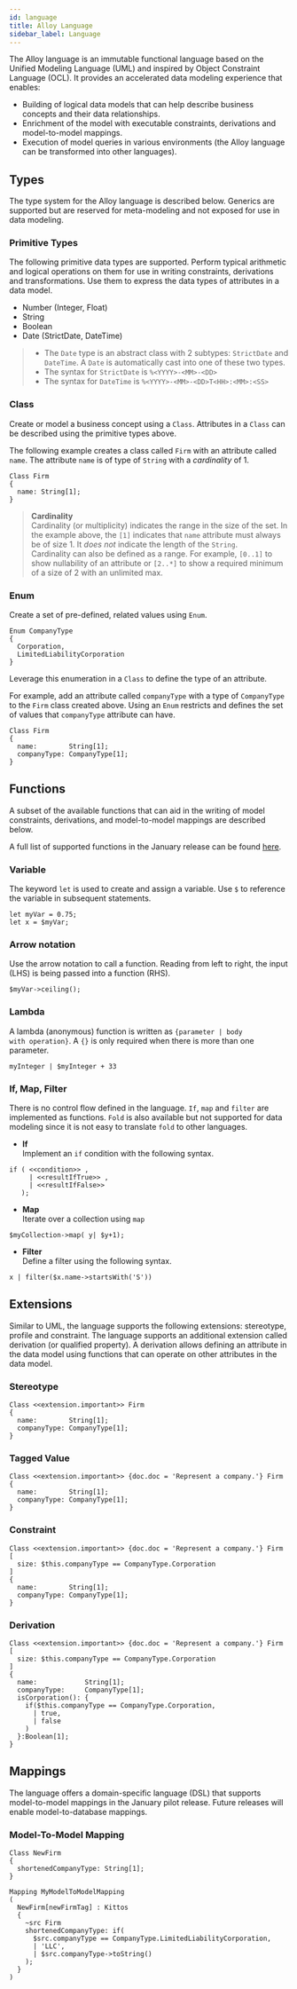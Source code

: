 ```yaml
---
id: language
title: Alloy Language
sidebar_label: Language
---
```

The Alloy language is an immutable functional language based on the Unified Modeling Language (UML) and inspired by Object Constraint Language (OCL).  It provides an accelerated data modeling experience that enables:
-	Building of logical data models that can help describe business concepts and their data relationships.  
-	Enrichment of the model with executable constraints, derivations and model-to-model mappings.   
-	Execution of model queries in various environments (the Alloy language can be transformed into other languages).

## Types 

The type system for the Alloy language is described below.  Generics are supported but are reserved for meta-modeling and not exposed for use in data modeling.

### Primitive Types
The following primitive data types are supported.  Perform typical arithmetic and logical operations on them for use in writing constraints, derivations and transformations.  Use them to express the data types of attributes in a data model.
- Number (Integer, Float)
- String
- Boolean
- Date (StrictDate, DateTime)
> - The <code>Date</code> type is an abstract class with 2 subtypes: <code>StrictDate</code> and <code>DateTime</code>. A <code>Date</code> is automatically cast into one of these two types.
> - The syntax for <code>StrictDate</code> is <code>\%\<YYYY\>\-\<MM\>\-\<DD\></code>
> - The syntax for <code>DateTime</code> is <code>\%\<YYYY\>\-\<MM\>\-\<DD\>T\<HH\>\:\<MM\>\:\<SS\></code>


### Class
Create or model a business concept using a <code>Class</code>.  Attributes in a <code>Class</code> can be described using the primitive types above.  

The following example creates a class called <code>Firm</code> with an attribute called <code>name</code>.  The attribute <code>name</code> is of type of <code>String</code> with a *cardinality* of 1.

```alloy
Class Firm 
{
  name: String[1];  
}
```

> **Cardinality** <a id="language-cardinality"></a>\
> Cardinality (or multiplicity) indicates the range in the size of the set. 
> In the example above, the <code>[1]</code> indicates that <code>name</code> attribute must always be of size 1. It _does not_ indicate the length of the <code>String</code>.   
> Cardinality can also be defined as a range.  For example, <code>[0..1]</code> to show nullability of an attribute or <code>[2..*]</code> to show a required minimum of a size of 2 with an unlimited max. 

### Enum
Create a set of pre-defined, related values using <code>Enum</code>.
```alloy
Enum CompanyType
{
  Corporation,
  LimitedLiabilityCorporation
}
```
Leverage this enumeration in a <code>Class</code> to define the type of an attribute.  

For example, add an attribute called <code>companyType</code> with a type of <code>CompanyType</code> to the <code>Firm</code> class created above.  Using an `Enum` restricts and defines the set of values that <code>companyType</code> attribute can have.
```alloy
Class Firm 
{
  name:        String[1];  
  companyType: CompanyType[1];
}
```

## Functions
A subset of the available functions that can aid in the writing of model constraints, derivations, and model-to-model mappings are described below.  

A full list of supported functions in the January release can be found [here](/docs/getting-started/released-functions).

### Variable
The keyword <code>let</code> is used to create and assign a variable.   Use <code>$</code> to reference the variable in subsequent statements.
```alloy
let myVar = 0.75;
let x = $myVar;
```
### Arrow notation
Use the arrow notation to call a function. Reading from left to right, the input (LHS) is being passed into a function (RHS).  
```alloy
$myVar->ceiling();
```
### Lambda
A lambda (anonymous) function is written as <code>{parameter | body with operation}</code>.  A <code>{}</code> is only required when there is more than one parameter.
```alloy
myInteger | $myInteger + 33
```
### If, Map, Filter
There is no control flow defined in the language.  <code>If</code>, <code>map</code> and <code>filter</code> are implemented as functions.  <code>Fold</code> is also available but not supported for data modeling since it is not easy to translate <code>fold</code> to other languages.

- **If**\
Implement an <code>if</code> condition with the following syntax.
```alloy
if ( <<condition>> ,
     | <<resultIfTrue>> ,
     | <<resultIfFalse>>
   );
```
- **Map**\
Iterate over a collection using <code>map</code>
```alloy
$myCollection->map( y| $y+1);
```
- **Filter**\
Define a filter using the following syntax.
```alloy
x | filter($x.name->startsWith('S'))
```

## Extensions
Similar to UML, the language supports the following extensions: stereotype, profile and constraint.  The language supports an additional extension called derivation (or qualified property).  A derivation allows defining an attribute in the data model using functions that can operate on other attributes in the data model. 

### Stereotype
```alloy
Class <<extension.important>> Firm 
{
  name:        String[1];  
  companyType: CompanyType[1];
}
```

### Tagged Value
```alloy
Class <<extension.important>> {doc.doc = 'Represent a company.'} Firm 
{
  name:        String[1];  
  companyType: CompanyType[1];
}
```

### Constraint
```alloy
Class <<extension.important>> {doc.doc = 'Represent a company.'} Firm 
[
  size: $this.companyType == CompanyType.Corporation
]
{
  name:        String[1];  
  companyType: CompanyType[1];
}
```

### Derivation
```alloy
Class <<extension.important>> {doc.doc = 'Represent a company.'} Firm 
[
  size: $this.companyType == CompanyType.Corporation
]
{
  name:            String[1];  
  companyType:     CompanyType[1];
  isCorporation(): {
    if($this.companyType == CompanyType.Corporation,
      | true,
      | false
    )
  }:Boolean[1];
}
```

## Mappings
The language offers a domain-specific language (DSL) that supports model-to-model mappings in the January pilot release.  Future releases will enable model-to-database mappings.

### Model-To-Model Mapping
```alloy
Class NewFirm 
{
  shortenedCompanyType: String[1];  
}

Mapping MyModelToModelMapping
(
  NewFirm[newFirmTag] : Kittos
  {
    ~src Firm
    shortenedCompanyType: if(
      $src.companyType == CompanyType.LimitedLiabilityCorporation,
      | 'LLC',
      | $src.companyType->toString()
    );
  }
)
